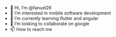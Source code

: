 - 👋 Hi, I’m @fanuel26
- 👀 I’m interested in mobile software development
- 🌱 I’m currently learning flutter and angular
- 💞️ I’m looking to collaborate on google
- 📫 How to reach me 

<!---
fanuel26/fanuel26 is a ✨ special ✨ repository because its `README.md` (this file) appears on your GitHub profile.
You can click the Preview link to take a look at your changes.
--->
